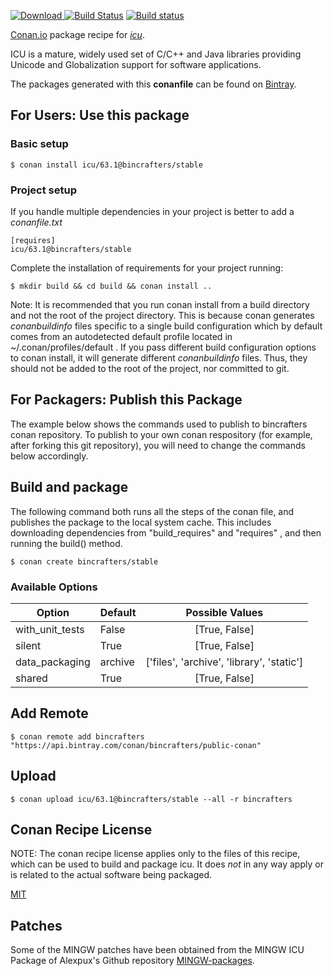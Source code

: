 [![Download](https://api.bintray.com/packages/bincrafters/public-conan/icu%3Abincrafters/images/download.svg) ](https://bintray.com/bincrafters/public-conan/icu%3Abincrafters/_latestVersion)
[![Build Status](https://travis-ci.org/bincrafters/conan-icu.svg?branch=stable%2F63.1)](https://travis-ci.org/bincrafters/conan-icu)
[![Build status](https://ci.appveyor.com/api/projects/status/github/bincrafters/conan-icu?branch=stable%2F63.1&svg=true)](https://ci.appveyor.com/project/bincrafters/conan-icu)

[Conan.io](https://conan.io) package recipe for [*icu*](http://site.icu-project.org).

ICU is a mature, widely used set of C/C++ and Java libraries providing Unicode and Globalization support for software applications.

The packages generated with this **conanfile** can be found on [Bintray](https://bintray.com/bincrafters/public-conan/icu%3Abincrafters).

## For Users: Use this package

### Basic setup

    $ conan install icu/63.1@bincrafters/stable

### Project setup

If you handle multiple dependencies in your project is better to add a *conanfile.txt*

    [requires]
    icu/63.1@bincrafters/stable


Complete the installation of requirements for your project running:

    $ mkdir build && cd build && conan install ..

Note: It is recommended that you run conan install from a build directory and not the root of the project directory.  This is because conan generates *conanbuildinfo* files specific to a single build configuration which by default comes from an autodetected default profile located in ~/.conan/profiles/default .  If you pass different build configuration options to conan install, it will generate different *conanbuildinfo* files.  Thus, they should not be added to the root of the project, nor committed to git.

## For Packagers: Publish this Package

The example below shows the commands used to publish to bincrafters conan repository. To publish to your own conan respository (for example, after forking this git repository), you will need to change the commands below accordingly.

## Build and package

The following command both runs all the steps of the conan file, and publishes the package to the local system cache.  This includes downloading dependencies from "build_requires" and "requires" , and then running the build() method.

    $ conan create bincrafters/stable


### Available Options
| Option        | Default | Possible Values  |
| ------------- |:----------------- |:------------:|
| with_unit_tests      | False |  [True, False] |
| silent      | True |  [True, False] |
| data_packaging      | archive |  ['files', 'archive', 'library', 'static'] |
| shared      | True |  [True, False] |

## Add Remote

    $ conan remote add bincrafters "https://api.bintray.com/conan/bincrafters/public-conan"

## Upload

    $ conan upload icu/63.1@bincrafters/stable --all -r bincrafters


## Conan Recipe License

NOTE: The conan recipe license applies only to the files of this recipe, which can be used to build and package icu.
It does *not* in any way apply or is related to the actual software being packaged.

[MIT](https://github.com/bincrafters/conan-icu.git/blob/stable/63.1/LICENSE.md)

## Patches

Some of the MINGW patches have been obtained from the MINGW ICU Package of Alexpux's Github repository [MINGW-packages](https://github.com/Alexpux/MINGW-packages/tree/master/mingw-w64-icu).

